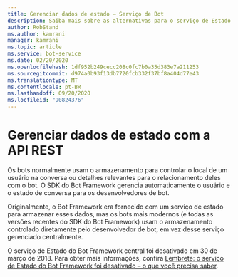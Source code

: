 ```yaml
---
title: Gerenciar dados de estado – Serviço de Bot
description: Saiba mais sobre as alternativas para o serviço de Estado do Bot preterido. Veja como controlar as informações sobre usuários e conversas sem usar esse serviço.
author: RobStand
ms.author: kamrani
manager: kamrani
ms.topic: article
ms.service: bot-service
ms.date: 02/20/2020
ms.openlocfilehash: 1df952b249cecc208c0fc7b0a35d383e7a211253
ms.sourcegitcommit: d974a0b93f13db7720fcb332f37bf8a404d77e43
ms.translationtype: MT
ms.contentlocale: pt-BR
ms.lasthandoff: 09/20/2020
ms.locfileid: "90824376"
---
```

# <a name="manage-state-data-with-the-rest-api"></a>Gerenciar dados de estado com a API REST

Os bots normalmente usam o armazenamento para controlar o local de um usuário na conversa ou detalhes relevantes para o relacionamento deles com o bot. O SDK do Bot Framework gerencia automaticamente o usuário e o estado de conversa para os desenvolvedores de bot. 

Originalmente, o Bot Framework era fornecido com um serviço de estado para armazenar esses dados, mas os bots mais modernos (e todas as versões recentes do SDK do Bot Framework) usam o armazenamento controlado diretamente pelo desenvolvedor de bot, em vez desse serviço gerenciado centralmente. 

O serviço de Estado do Bot Framework central foi desativado em 30 de março de 2018. Para obter mais informações, confira [Lembrete: o serviço de Estado do Bot Framework foi desativado – o que você precisa saber](https://blog.botframework.com/2018/04/02/reminder-the-bot-framework-state-service-has-been-retired-what-you-need-to-know/).
